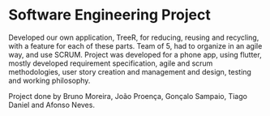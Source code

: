 # Software Engineering Project
Developed our own application, TreeR, for reducing, reusing and recycling, with a feature for each of these parts. Team of 5, had to organize in an agile way, and use SCRUM. Project was developed for a phone app, using flutter, mostly developed requirement specification, agile and scrum methodologies, user story creation and management and design, testing and working philosophy.

Project done by Bruno Moreira, João Proença, Gonçalo Sampaio, Tiago Daniel and Afonso Neves.